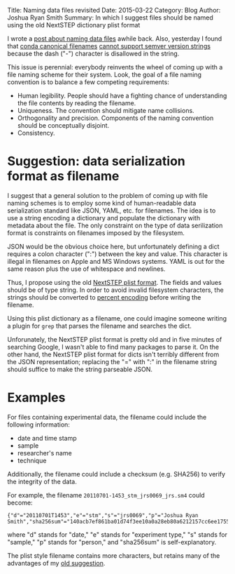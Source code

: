 Title: Naming data files revisited
Date: 2015-03-22
Category: Blog
Author: Joshua Ryan Smith
Summary: In which I suggest files should be named using the old NextSTEP dictionary plist format

I wrote a [post about naming data files](http://jrsmith3.github.io/naming-data-files.html) awhile back. Also, yesterday I found that [conda canonical filenames](http://conda.pydata.org/docs/intro.html#package-naming-conventions) [cannot support semver version strings](https://github.com/conda/conda/issues/974#issuecomment-61172554) because the dash ("-") character is disallowed in the string.

This issue is perennial: everybody reinvents the wheel of coming up with a file naming scheme for their system. Look, the goal of a file naming convention is to balance a few competing requirements:

* Human legibility. People should have a fighting chance of understanding the file contents by reading the filename.
* Uniqueness. The convention should mitigate name collisions.
* Orthogonality and precision. Components of the naming convention should be conceptually disjoint.
* Consistency.


Suggestion: data serialization format as filename
=================================================
I suggest that a general solution to the problem of coming up with file naming schemes is to employ some kind of human-readable data serialization standard like JSON, YAML, etc. for filenames. The idea is to use a string encoding a dictionary and populate the dictionary with metadata about the file. The only constraint on the type of data serilization format is constraints on filenames imposed by the filesystem.

JSON would be the obvious choice here, but unfortunately defining a dict requires a colon character (":") between the key and value. This character is illegal in filenames on Apple and MS Windows systems. YAML is out for the same reason plus the use of whitespace and newlines.

Thus, I propose using the old [NextSTEP plist format](http://www.gnustep.org/resources/documentation/Developer/Base/Reference/NSPropertyList.html). The fields and values should be of type string. In order to avoid invalid filesystem characters, the strings should be converted to [percent encoding](https://en.wikipedia.org/wiki/Percent-encoding) before writing the filename.

Using this plist dictionary as a filename, one could imagine someone writing a plugin for `grep` that parses the filename and searches the dict.

Unforunately, the NextSTEP plist format is pretty old and in five minutes of searching Google, I wasn't able to find many packages to parse it. On the other hand, the NextSTEP plist format for dicts isn't terribly different from the JSON representation; replacing the "=" with ":" in the filename string should suffice to make the string parseable JSON.


Examples
========
For files containing experimental data, the filename could include the following information:

* date and time stamp
* sample
* researcher's name
* technique

Additionally, the filename could include a checksum (e.g. SHA256) to verify the integrity of the data.

For example, the filename `20110701-1453_stm_jrs0069_jrs.sm4` could become:

```
{"d"="20110701T1453","e"="stm","s"="jrs0069","p"="Joshua Ryan Smith","sha256sum"="140acb7ef861ba01d74f3ee10a0a28eb80a6212157cc6ee1755bf4dfb772c6b7"}.sm4
```

where "d" stands for "date," "e" stands for "experiment type," "s" stands for "sample," "p" stands for "person," and "sha256sum" is self-explanatory.

The plist style filename contains more characters, but retains many of the advantages of my [old suggestion](http://jrsmith3.github.io/naming-data-files.html).
